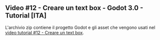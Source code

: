 ## Video #12 - Creare un text box - Godot 3.0 - Tutorial [ITA]

L'archivio zip contiene il progetto Godot e gli asset che vengono usati nel [video tutorial #12 - Creare un text box](https://youtu.be/W92MDtZsSlo).


